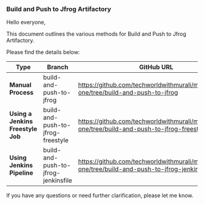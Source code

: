 ### Build and Push to Jfrog Artifactory

Hello everyone,

This document outlines the various methods for Build and Push to Jfrog Artifactory.

Please find the details below:

| Type                          | Branch                                | GitHub URL                       |
|-------------------------------|---------------------------------------|----------------------------------|
| **Manual Process**                | build-and-push-to-jfrog               | https://github.com/techworldwithmurali/microservice-one/tree/build-and-push-to-jfrog |
| **Using a Jenkins Freestyle Job** | build-and-push-to-jfrog-freestyle           | https://github.com/techworldwithmurali/microservice-one/tree/build-and-push-to-jfrog-freestyle |
| **Using Jenkins Pipeline**        | build-and-push-to-jfrog-jenkinsfile | https://github.com/techworldwithmurali/microservice-one/tree/build-and-push-to-jfrog-jenkinsfile |

If you have any questions or need further clarification, please let me know.
